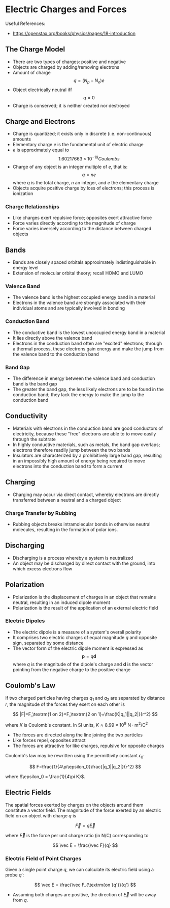 # Electric Charges and Forces

Useful References:
- https://openstax.org/books/physics/pages/18-introduction

## The Charge Model
- There are two types of charges: positive and negative
- Objects are charged by adding/removing electrons
- Amount of charge $$q = (N_p-N_e)e$$
- Object electrically neutral iff $$q=0$$
- Charge is conserved; it is neither created nor destroyed

## Charge and Electrons
- Charge is quantized; it exists only in discrete (i.e. non-continuous) amounts
- Elementary charge $e$ is the fundamental unit of electric charge
- $e$ is approximately equal to $$1.60217663\times 10^{-19} Coulombs$$
- Charge of any object is an integer multiple of *e*, that is: $$q=ne$$ where $q$ is the total charge, $n$ an integer, and $e$ the elementary charge
- Objects acquire positive charge by loss of electrons; this process is ionization

### Charge Relationships
- Like charges exert repulsive force; opposites exert attractive force
- Force varies directly according to the magnitude of charge
- Force varies inversely according to the distance between charged objects

## Bands
- Bands are closely spaced orbitals approximately indistinguishable in energy level
- Extension of molecular orbital theory; recall HOMO and LUMO

### Valence Band
- The valence band is the highest occupied energy band in a material
- Electrons in the valence band are strongly associated with their individual atoms and are typically involved in bonding 

### Conduction Band
- The conductive band is the lowest unoccupied energy band in a material
- It lies directly above the valence band
- Electrons in the conduction band often are "excited" electrons; through a thermal process, these electrons gain energy and make the jump from the valence band to the conduction band

### Band Gap
- The difference in energy between the valence band and conduction band is the band gap
- The greater the band gap, the less likely electrons are to be found in the conduction band; they lack the energy to make the jump to the conduction band

## Conductivity
- Materials with electrons in the conduction band are good conductors of electricity, because these "free" electrons are able to to move easily through the subtrate
- In highly conductive materials, such as metals, the band gap overlaps; electrons therefore readily jump between the two bands
- Insulators are characterized by a prohibitively large band gap, resulting in an impossibly high amount of energy being required to move electrons into the conduction band to form a current

## Charging
- Charging may occur via direct contact, whereby electrons are directly transferred between a neutral and a charged object

### Charge Transfer by Rubbing
- Rubbing objects breaks intramolecular bonds in otherwise neutral molecules, resulting in the formation of polar ions. 

## Discharging
- Discharging is a process whereby a system is neutralized
- An object may be discharged by direct contact with the ground, into which excess electrons flow

## Polarization
- Polarization is the displacement of charges in an object that remains neutral, resulting in an induced dipole moment
- Polarization is the result of the application of an external electric field

### Electric Dipoles
- The electric dipole is a measure of a system's overall polarity
- It comprises two electric charges of equal magnitude *q* and opposite sign, separated by some distance
- The vector form of the electric dipole moment is expressed as $$\mathbf{p}=q\mathbf{d}$$ where $q$ is the magnitude of the dipole's charge and $\mathbf{d}$ is the vector pointing from the negative charge to the positive charge

## Coulomb's Law
If two charged particles having charges $q_1$ and $q_2$ are separated by distance $r$, the magnitude of the forces they exert on each other is

$$
|F|=F_\textrm{1 on 2}=F_\textrm{2 on 1}=\frac{K|q_1||q_2|}{r^2}
$$

where $K$ is Coulomb's constant. In SI units, $K\approx 8.99\times 10^9\textrm{ N}\cdot\textrm{m}^2/\textrm{C}^2$

- The forces are directed along the line joining the two particles
- Like forces repel, opposites attract
- The forces are attractive for like charges, repulsive for opposite charges

Coulomb's law may be rewritten using the permittivity constant $\epsilon_0$:

$$
F=\frac{1}{4\pi\epsilon_0}\frac{|q_1||q_2|}{r^2}
$$

where $\epsilon_0 = \frac{1}{4\pi K}$.

## Electric Fields
The spatial forces exerted by charges on the objects around them constitute a vector field. The magnitude of the force exerted by an electric field on an object with charge $q$ is

$$\vec F=q\vec E$$

where $\vec E$ is the force per unit charge ratio (in $\textrm{N}/\textrm{C}$) corresponding to

$$
\vec E = \frac{\vec F}{q}
$$

### Electric Field of Point Charges
Given a single point charge $q$, we can calculate its electric field using a probe $q'$:

$$
\vec E = \frac{\vec F_{\textrm{on }q'}}{q'}
$$

- Assuming both charges are positive, the direction of $\vec E$ will be away from $q$.